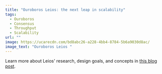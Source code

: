 ```yaml
---
title: "Ouroboros Leios: the next leap in scalability"
tags:
  - Ouroboros
  - Consensus
  - Throughput
  - Scalability
url: ""
image: https://ucarecdn.com/bd8abc26-a228-4bb4-8784-5b6a9030d8ac/
image_text: "Ouroboros Leios "
---
```


Learn more about Leios' research, design goals, and concepts in [this blog post](https://iohk.io/en/blog/posts/2025/04/17/advancing-ouroboros-leios-as-the-next-leap-in-scalability/).
